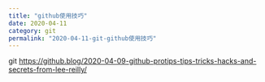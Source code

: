 ```yaml
---
title: "github使用技巧"
date: 2020-04-11
category: git
permalink: "2020-04-11-git-github使用技巧"
---
```


git
https://github.blog/2020-04-09-github-protips-tips-tricks-hacks-and-secrets-from-lee-reilly/
